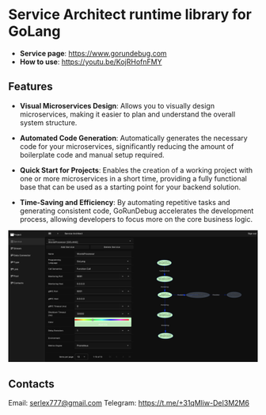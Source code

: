 # Service Architect runtime library for GoLang

- **Service page**: https://www.gorundebug.com
- **How to use**:
https://youtu.be/KojRHofnFMY

## Features

- **Visual Microservices Design**: Allows you to visually design microservices, making it easier to plan and understand the overall system structure.

- **Automated Code Generation**: Automatically generates the necessary code for your microservices, significantly reducing the amount of boilerplate code and manual setup required.

- **Quick Start for Projects**: Enables the creation of a working project with one or more microservices in a short time, providing a fully functional base that can be used as a starting point for your backend solution.

- **Time-Saving and Efficiency**: By automating repetitive tasks and generating consistent code, GoRunDebug accelerates the development process, allowing developers to focus more on the core business logic.

![ScreenShot](screen.png)

## Contacts
Email: serlex777@gmail.com
Telegram: https://t.me/+31qMliw-DeI3M2M6

